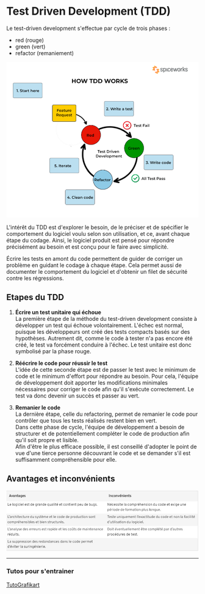 # Test Driven Development (TDD)

Le test-driven development s'effectue par cycle de trois phases : 
- red (rouge)
- green (vert)
- refactor (remaniement)

![EtapesTDD](./How-TDD-Works.png)


L'intérêt du TDD est d'explorer le besoin, de le préciser et de spécifier le comportement du logiciel voulu selon son utilisation, et ce, avant chaque étape du codage. Ainsi, le logiciel produit est pensé pour répondre précisément au besoin et est conçu pour le faire avec simplicité.

Écrire les tests en amont du code permettent de guider de corriger un problème en guidant le codage à chaque étape. Cela permet aussi de documenter le comportement du logiciel et d'obtenir un filet de sécurité contre les régressions.

## Etapes du TDD

1. **Écrire un test unitaire qui échoue**  
La première étape de la méthode du test-driven development consiste à développer un test qui échoue volontairement. L'échec est normal, puisque les développeurs ont créé des tests compacts basés sur des hypothèses. Autrement dit, comme le code à tester n'a pas encore été créé, le test va forcément conduire à l'échec. Le test unitaire est donc symbolisé par la phase rouge.


2. **Réécrire le code pour réussir le test**  
L'idée de cette seconde étape est de passer le test avec le minimum de code et le minimum d'effort pour répondre au besoin. Pour cela, l'équipe de développement doit apporter les modifications minimales nécessaires pour corriger le code afin qu'il s'exécute correctement. Le test va donc devenir un succès et passer au vert.


3. **Remanier le code**  
La dernière étape, celle du refactoring, permet de remanier le code pour contrôler que tous les tests réalisés restent bien en vert.  
Dans cette phase de cycle, l'équipe de développement a besoin de structurer et de potentiellement compléter le code de production afin qu'il soit propre et lisible.  
Afin d'être le plus efficace possible, il est conseillé d'adopter le point de vue d'une tierce personne découvrant le code et se demander s'il est suffisamment compréhensible pour elle.


## Avantages et inconvénients

![TabAvantagesInconvenients](./TabAvantagesInconvenients.jpg)

---

### Tutos pour s'entrainer

[TutoGrafikart](https://grafikart.fr/tutoriels/tdd-pratique-javascript-1205)